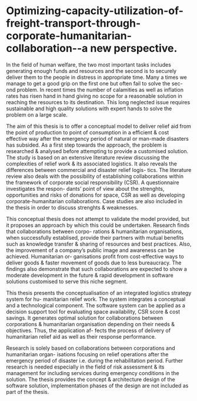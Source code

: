 # Optimizing-capacity-utilization-of-freight-transport-through-corporate-humanitarian-collaboration--a new perspective.

In the field of human welfare, the two most important tasks includes generating enough funds and resources and the second is to securely deliver them to the people in distress in appropriate time. Many a times we manage to get a good grip on the first one but often fail to solve the sec- ond problem. In recent times the number of calamities as well as inflation rates has risen hand in hand giving no scope for a reasonable solution in reaching the resources to its destination. This long neglected issue requires sustainable and high quality solutions with expert hands to solve the problem on a large scale.

The aim of this thesis is to offer a conceptual model to deliver relief aid from the point of production to point of consumption in a efficient & cost effective way after the emergency period of natural or man-made disasters has subsided. As a first step towards the approach, the problem is researched & analysed before attempting to provide a customised solution. The study is based on an extensive literature review discussing the complexities of relief work & its associated logistics. It also reveals the differences between commercial and disaster relief logis- tics. The literature review also deals with the possibility of establishing collaborations within the framework of corporate social responsibility (CSR). A questionnaire investigates the respon- dants’ point of view about the strenghts, opportunities and risks of donations for space, CSR as well as developing corporate-humanitarian collaborations. Case studies are also included in the thesis in order to discuss strenghts & weaknesses.

This conceptual thesis does not attempt to validate the model provided, but it proposes an approach by which this could be undertaken. Research finds that collaborations between corpo- rations & humanitarian organisations, when successfully establised, provide their partners with mutual benefits such as knowledge transfer & sharing of resources and best practices. Also, the improvement of a company’s public image and awareness can be achieved. Humanitarian or- ganisations profit from cost-effective ways to deliver goods & faster movement of goods due to less bureaucracy. The findings also demonstrate that such collaborations are expected to show a moderate development in the future & rapid development in software solutions customised to serve this niche segment.

This thesis presents the conceptualisation of an integrated logistics strategy system for hu- manitarian relief work. The system integrates a conceptual and a technological component. The software system can be applied as a decision support tool for evaluating space availability, CSR score & cost savings. It generates optimal solution for collaborations between corporations & humanitarian organisation depending on their needs & objectives. Thus, the application af- fects the process of delivery of humanitarian relief aid as well as their response performance.

Research is solely based on collaborations between corporations and humanitarian organ- isations focusing on relief operations after the emergency period of disaster i.e. during the rehabilitation period. Further research is needed especially in the field of risk assessment & its management for including services during emergency conditions in the solution. The thesis provides the concept & architecture design of the software solution, implementation phases of the design are not included as part of the thesis.
